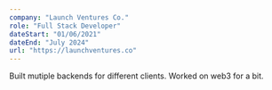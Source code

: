 ```yaml
---
company: "Launch Ventures Co."
role: "Full Stack Developer"
dateStart: "01/06/2021"
dateEnd: "July 2024"
url: "https://launchventures.co"
---
```


Built mutiple backends for different clients. Worked on web3 for a bit. 